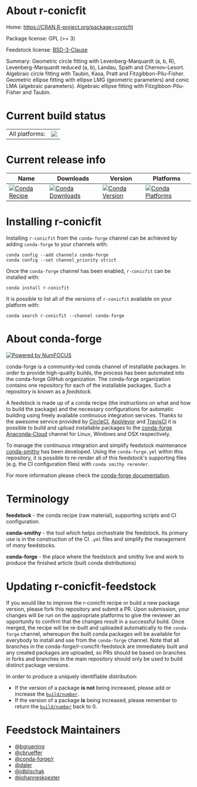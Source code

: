 About r-conicfit
================

Home: https://CRAN.R-project.org/package=conicfit

Package license: GPL (>= 3)

Feedstock license: [BSD-3-Clause](https://github.com/conda-forge/r-conicfit-feedstock/blob/master/LICENSE.txt)

Summary: Geometric circle fitting with Levenberg-Marquardt (a, b, R), Levenberg-Marquardt reduced (a, b), Landau, Spath and Chernov-Lesort. Algebraic circle fitting with Taubin, Kasa, Pratt and Fitzgibbon-Pilu-Fisher. Geometric ellipse fitting with ellipse LMG (geometric parameters) and conic LMA (algebraic parameters). Algebraic ellipse fitting with Fitzgibbon-Pilu-Fisher and Taubin.

Current build status
====================


<table><tr><td>All platforms:</td>
    <td>
      <a href="https://dev.azure.com/conda-forge/feedstock-builds/_build/latest?definitionId=4203&branchName=master">
        <img src="https://dev.azure.com/conda-forge/feedstock-builds/_apis/build/status/r-conicfit-feedstock?branchName=master">
      </a>
    </td>
  </tr>
</table>

Current release info
====================

| Name | Downloads | Version | Platforms |
| --- | --- | --- | --- |
| [![Conda Recipe](https://img.shields.io/badge/recipe-r--conicfit-green.svg)](https://anaconda.org/conda-forge/r-conicfit) | [![Conda Downloads](https://img.shields.io/conda/dn/conda-forge/r-conicfit.svg)](https://anaconda.org/conda-forge/r-conicfit) | [![Conda Version](https://img.shields.io/conda/vn/conda-forge/r-conicfit.svg)](https://anaconda.org/conda-forge/r-conicfit) | [![Conda Platforms](https://img.shields.io/conda/pn/conda-forge/r-conicfit.svg)](https://anaconda.org/conda-forge/r-conicfit) |

Installing r-conicfit
=====================

Installing `r-conicfit` from the `conda-forge` channel can be achieved by adding `conda-forge` to your channels with:

```
conda config --add channels conda-forge
conda config --set channel_priority strict
```

Once the `conda-forge` channel has been enabled, `r-conicfit` can be installed with:

```
conda install r-conicfit
```

It is possible to list all of the versions of `r-conicfit` available on your platform with:

```
conda search r-conicfit --channel conda-forge
```


About conda-forge
=================

[![Powered by NumFOCUS](https://img.shields.io/badge/powered%20by-NumFOCUS-orange.svg?style=flat&colorA=E1523D&colorB=007D8A)](http://numfocus.org)

conda-forge is a community-led conda channel of installable packages.
In order to provide high-quality builds, the process has been automated into the
conda-forge GitHub organization. The conda-forge organization contains one repository
for each of the installable packages. Such a repository is known as a *feedstock*.

A feedstock is made up of a conda recipe (the instructions on what and how to build
the package) and the necessary configurations for automatic building using freely
available continuous integration services. Thanks to the awesome service provided by
[CircleCI](https://circleci.com/), [AppVeyor](https://www.appveyor.com/)
and [TravisCI](https://travis-ci.com/) it is possible to build and upload installable
packages to the [conda-forge](https://anaconda.org/conda-forge)
[Anaconda-Cloud](https://anaconda.org/) channel for Linux, Windows and OSX respectively.

To manage the continuous integration and simplify feedstock maintenance
[conda-smithy](https://github.com/conda-forge/conda-smithy) has been developed.
Using the ``conda-forge.yml`` within this repository, it is possible to re-render all of
this feedstock's supporting files (e.g. the CI configuration files) with ``conda smithy rerender``.

For more information please check the [conda-forge documentation](https://conda-forge.org/docs/).

Terminology
===========

**feedstock** - the conda recipe (raw material), supporting scripts and CI configuration.

**conda-smithy** - the tool which helps orchestrate the feedstock.
                   Its primary use is in the construction of the CI ``.yml`` files
                   and simplify the management of *many* feedstocks.

**conda-forge** - the place where the feedstock and smithy live and work to
                  produce the finished article (built conda distributions)


Updating r-conicfit-feedstock
=============================

If you would like to improve the r-conicfit recipe or build a new
package version, please fork this repository and submit a PR. Upon submission,
your changes will be run on the appropriate platforms to give the reviewer an
opportunity to confirm that the changes result in a successful build. Once
merged, the recipe will be re-built and uploaded automatically to the
`conda-forge` channel, whereupon the built conda packages will be available for
everybody to install and use from the `conda-forge` channel.
Note that all branches in the conda-forge/r-conicfit-feedstock are
immediately built and any created packages are uploaded, so PRs should be based
on branches in forks and branches in the main repository should only be used to
build distinct package versions.

In order to produce a uniquely identifiable distribution:
 * If the version of a package **is not** being increased, please add or increase
   the [``build/number``](https://docs.conda.io/projects/conda-build/en/latest/resources/define-metadata.html#build-number-and-string).
 * If the version of a package **is** being increased, please remember to return
   the [``build/number``](https://docs.conda.io/projects/conda-build/en/latest/resources/define-metadata.html#build-number-and-string)
   back to 0.

Feedstock Maintainers
=====================

* [@bgruening](https://github.com/bgruening/)
* [@cbrueffer](https://github.com/cbrueffer/)
* [@conda-forge/r](https://github.com/conda-forge/r/)
* [@daler](https://github.com/daler/)
* [@jdblischak](https://github.com/jdblischak/)
* [@johanneskoester](https://github.com/johanneskoester/)


